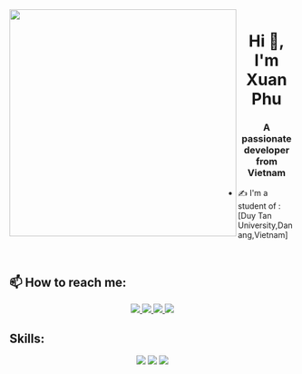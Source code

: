 <img align="left" width="400" src="https://github.githubassets.com/images/modules/profile/profile-first-repo.svg">
<h1 align="center">Hi 👋, I'm Xuan Phu</h1>
<p align="center">
  <h3 align="center">A passionate developer from Vietnam </h3>
</p>


- ✍ I'm a student of : [Duy Tan University,Danang,Vietnam]

<br />

## 📫 How to reach me:



<p align="center">
  <a href="https://www.linkedin.com/in/xuanphuphanle/" target="_blank">
    <img src="https://img.icons8.com/fluent/48/000000/linkedin.png"/>
  </a>
  <a href="https://www.facebook.com/phucute2801/" alt="Facebook">
    <img src="https://img.icons8.com/fluent/48/000000/facebook-new.png" target="_blank" />
  </a> 
  <a href="https://github.com/phuphan2801" alt="Github">
    <img src="https://img.icons8.com/fluent/48/000000/github.png"/>
  </a> 
  <a href="mailto:phuphan28012001@gmail.com" alt="Email">
    <img src="https://img.icons8.com/fluent/48/000000/mailing.png"/>
  </a>
</p>

## Skills:
<p align="center">
  <img src="https://img.icons8.com/color/48/000000/github-2.png"/>
  <img src="https://img.icons8.com/color/48/000000/visual-studio-code-2019.png"/>
  <img src="https://img.icons8.com/color/48/null/visual-studio--v2.png"/>
</p>


